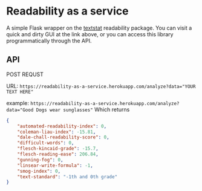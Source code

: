 # Readability as a service

A simple Flask wrapper on the [textstat](https://github.com/shivam5992/textstat) readability package. You can visit a quick and dirty GUI at the link above, or you can access this library programmatically through the API.


## API

POST REQUST

URL: `https://readability-as-a-service.herokuapp.com/analyze?data="YOUR TEXT HERE"`

example:
`https://readability-as-a-service.herokuapp.com/analyze?data="Good Dogs wear sunglasses"`
Which returns

```json
{
    "automated-readability-index": 0,
    "coleman-liau-index": -15.81,
    "dale-chall-readability-score": 0,
    "difficult-words": 0,
    "flesch-kincaid-grade": -15.7,
    "flesch-reading-ease": 206.84,
    "gunning-fog": 0,
    "linsear-write-formula": -1,
    "smog-index": 0,
    "text-standard": "-1th and 0th grade"
}
```

